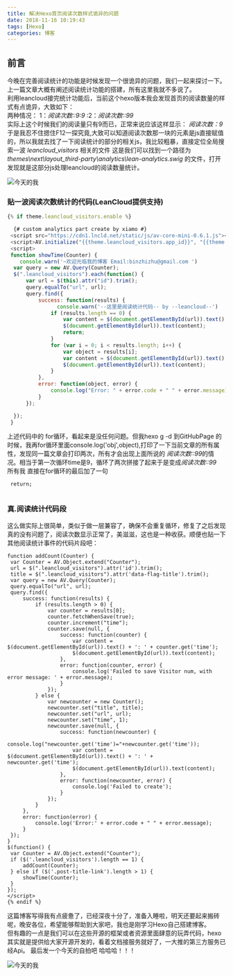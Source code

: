 ```yaml
---
title: 解决Hexo首页阅读次数样式诡异的问题
date: 2018-11-16 10:19:43
tags: [Hexo]
categories: 博客
---
```


## 前言

  今晚在完善阅读统计的功能是时候发现一个很诡异的问题，我们一起来探讨一下。上一篇文章大概有阐述阅读统计功能的搭建，所有这里我就不多说了。  
  利用leancloud接完统计功能后，当前这个hexo版本我会发现首页的阅读数量的样式有点诡异，大致如下：  
  两种情况： 1：*阅读次数::9:9*   :2：*阅读次数::99*   
  实际上这个时候我们的阅读量只有9而已，正常来说应该这样显示：  *阅读次数：9*
  于是我忍不住摁住F12一探究竟,大致可以知道阅读次数那一块的元素是js直接赋值的，所以我就去找了一下阅读统计的部分的相关js，我比较粗暴，直接定位全局搜索一波 *leancloud_visitors*  相关的文件
  这是我们可以找到一个路径为 *themes\next\layout\_third-party\analytics\lean-analytics.swig* 的文件，打开发现就是这部分js处理leancloud的阅读数量统计。 

 ![今天的我](/blogimages/11-16.png)
 
 <!-- more -->
 
### 贴一波阅读次数统计的代码(LeanCloud提供支持)

  ``` JavaScript 看到function showTime 我相信你已经很明白了
  {% if theme.leancloud_visitors.enable %}
  
    {# custom analytics part create by xiamo #}
   <script src="https://cdn1.lncld.net/static/js/av-core-mini-0.6.1.js"></script>
   <script>AV.initialize("{{theme.leancloud_visitors.app_id}}", "{{theme.leancloud_visitors.app_key}}");</script>
   <script>
   function showTime(Counter) {
      console.warn('~欢迎光临我的博客 Email:binzhizhu@gmail.com ')
   	var query = new AV.Query(Counter);
   	$(".leancloud_visitors").each(function() {
   		var url = $(this).attr("id").trim();
   		query.equalTo("url", url);
   		query.find({
   			success: function(results) {
                  console.warn('--这里是阅读统计代码-- by --leancloud--')
   				if (results.length == 0) {
   					var content = $(document.getElementById(url)).text() + ': 0';
   					$(document.getElementById(url)).text(content);
   					return;
   				}
   				for (var i = 0; i < results.length; i++) {
   					var object = results[i];
   					var content = $(document.getElementById(url)).text() + object.attributes.time;
   					$(document.getElementById(url)).text(content);
   				}
   			},
   			error: function(object, error) {
   				console.log("Error: " + error.code + " " + error.message);
   			}
   		});
  
   	});
   }
  
   ```
  
  上述代码中的 for循环，看起来是没任何问题。但我hexo g -d 到GitHubPage 的时候，我再for循环里面console.log('obj',object),打印了一下当前文章的所有属性，发现同一篇文章会打印两次，所有才会出现上面所说的 *阅读次数::99*的情况。相当于第一次循环time是9，循环了两次拼接了起来于是变成*阅读次数::99*  
  所有我 直接在for循环的最后加了一句  
  
 
 ```
  return;
  
 ```
 
 ### 真.阅读统计代码段

  这么做实际上很简单，类似于做一层兼容了，确保不会重复循环，修复了之后发现真的没有问题了，阅读次数显示正常了，美滋滋，这也是一种收获。顺便也贴一下其他阅读统计事件的代码片段吧： 
   ``` 这里是统计部分 
   function addCount(Counter) {
   	var Counter = AV.Object.extend("Counter");
   	url = $(".leancloud_visitors").attr('id').trim();
   	title = $(".leancloud_visitors").attr('data-flag-title').trim();
   	var query = new AV.Query(Counter);
   	query.equalTo("url", url);
   	query.find({
   		success: function(results) {
   			if (results.length > 0) {
   				var counter = results[0];
   				counter.fetchWhenSave(true);
   				counter.increment("time");
   				counter.save(null, {
   					success: function(counter) {
   						var content = $(document.getElementById(url)).text() + ': ' + counter.get('time');
   						$(document.getElementById(url)).text(content);
   					},
   					error: function(counter, error) {
   						console.log('Failed to save Visitor num, with error message: ' + error.message);
   					}
   				});
   			} else {
   				var newcounter = new Counter();
   				newcounter.set("title", title);
   				newcounter.set("url", url);
   				newcounter.set("time", 1);
   				newcounter.save(null, {
   					success: function(newcounter) {
   					    console.log("newcounter.get('time')="+newcounter.get('time'));
   						var content = $(document.getElementById(url)).text() + ': ' + newcounter.get('time');
   						$(document.getElementById(url)).text(content);
   					},
   					error: function(newcounter, error) {
   						console.log('Failed to create');
   					}
   				});
   			}
   		},
   		error: function(error) {
   			console.log('Error:' + error.code + " " + error.message);
   		}
   	});
   }
   $(function() {
   	var Counter = AV.Object.extend("Counter");
   	if ($('.leancloud_visitors').length == 1) {
   		addCount(Counter);
   	} else if ($('.post-title-link').length > 1) {
   		showTime(Counter);
   	}
   });
   </script>
  {% endif %}

  ```

 这篇博客写得我有点疲惫了，已经深夜十分了，准备入睡啦，明天还要起来搬砖呢，晚安各位，希望能够帮助到大家吧，我也是刚学习Hexo自己搭建博客。  
 但有趣的一点是我们可以在这些开源的框架或者资源里面肆意的玩弄代码，hexo其实就是提供给大家开源开发的，看着文档接服务就好了，一大推的第三方服务已经Api。
 最后发一个今天的自拍吧 哈哈哈！！！
 
 ![今天的我](/blogimages/11-16.png)